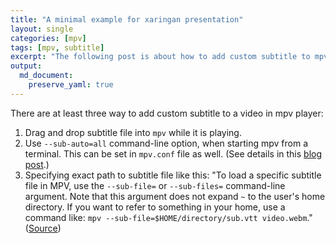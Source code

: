 ```yaml
---
title: "A minimal example for xaringan presentation"
layout: single
categories: [mpv]
tags: [mpv, subtitle]
excerpt: "The following post is about how to add custom subtitle to mpv video player"
output:
  md_document:
    preserve_yaml: true
---
```


There are at least three way to add custom subtitle to a video in mpv player:

1. Drag and drop subtitle file into `mpv` while it is playing.
2. Use `--sub-auto=all` command-line option, when starting mpv from a terminal. This can be set in `mpv.conf` file as well. (See details in this [blog post](https://devicetests.com/mpv-player-auto-pick-subtitles).)
3. Specifying exact path to subtitle file like this: "To load a specific subtitle file in MPV, use the `--sub-file=` or `--sub-files=` command-line argument. Note that this argument does not expand `~` to the user's home directory. If you want to refer to something in your home, use a command like: `mpv --sub-file=$HOME/directory/sub.vtt video.webm`." ([Source](https://emacsconf.org/mpv/))

